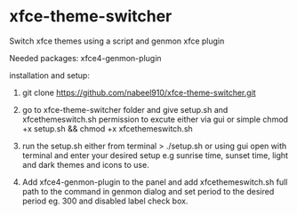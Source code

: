 # xfce-theme-switcher
Switch xfce themes using a script and genmon xfce plugin

Needed packages:
xfce4-genmon-plugin

installation and setup: 

1. git clone https://github.com/nabeel910/xfce-theme-switcher.git

2. go to xfce-theme-switcher folder and give setup.sh and xfcethemeswitch.sh permission to excute either via gui or simple 
chmod +x setup.sh && chmod +x xfcethemeswitch.sh

3. run the setup.sh either from terminal > ./setup.sh or using gui open with terminal and enter your desired setup e.g sunrise time, sunset time, light and dark themes and icons to use.

4. Add xfce4-genmon-plugin to the panel and add xfcethemeswitch.sh full path to the command in genmon dialog and set period to the desired period eg. 300 and disabled label check box.
